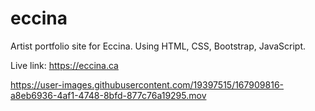 # eccina
Artist portfolio site for Eccina. Using HTML, CSS, Bootstrap, JavaScript.

Live link: https://eccina.ca

https://user-images.githubusercontent.com/19397515/167909816-a8eb6936-4af1-4748-8bfd-877c76a19295.mov

